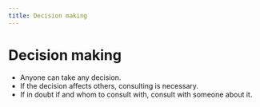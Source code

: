```yaml
---
title: Decision making
---
```


# Decision making
* Anyone can take any decision. 
* If the decision affects others, consulting is necessary.
* If in doubt if and whom to consult with, consult with someone about it.
